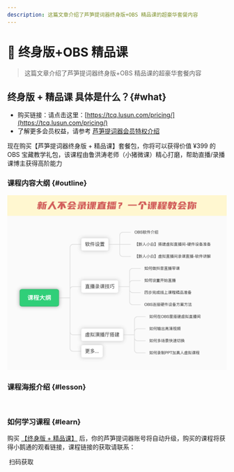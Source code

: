 ```yaml
---
description: 这篇文章介绍了芦笋提词器终身版+OBS 精品课的超豪华套餐内容
---
```


# 🫡 终身版+OBS 精品课

> 这篇文章介绍了芦笋提词器终身版+OBS 精品课的超豪华套餐内容

## 终身版 + 精品课 具体是什么？{#what}

* 购买链接：请点击这里：[https://tcq.lusun.com/pricing/](https://tcq.lusun.com/pricing/)
* 了解更多会员权益，请参考 [芦笋提词器会员特权介绍](../basic/vip.md)

现在购买【芦笋提词器终身版 + 精品课】套餐包，你将可以获得价值 ¥399 的 OBS 宝藏教学礼包，该课程由鲁洪涛老师（小猪微课）精心打磨，帮助直播/录播课博主获得高阶能力

### 课程内容大纲 {#outline}

<ImgCenter><img src="../.gitbook/assets/xzwk5.png" alt=""></ImgCenter>

### 课程海报介绍 {#lesson}

<ImgCenter><img src="../.gitbook/assets/xiaozhu.jpeg" alt="" width="375"></ImgCenter>

### 如何学习课程 {#learn}

购买 [【终身版 + 精品课】](https://tcq.lusun.com/pricing/) 后，你的芦笋提词器账号将自动升级，购买的课程将获得小鹅通的观看链接，课程链接的获取请联系：

<ImgCenter><img src="../.gitbook/assets/xiaoxiao.jpeg" alt="" width="198"></ImgCenter>
<ImgDesc>扫码获取</ImgDesc>
